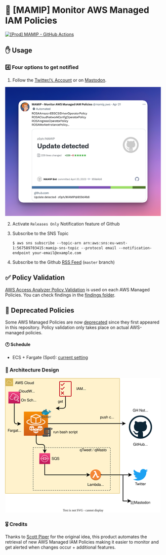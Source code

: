 # :loudspeaker: [MAMIP] Monitor AWS Managed IAM Policies

[![[Prod] MAMIP - GitHub Actions](https://github.com/z0ph/MAMIP/actions/workflows/main.yml/badge.svg?branch=master)](https://github.com/z0ph/MAMIP/actions/workflows/main.yml)

## :hand: Usage

### :four: Four options to get notified

1. Follow the [Twitter/𝕏 Account](https://twitter.com/mamip_aws) or on [Mastodon](https://infosec.exchange/@mamip_aws@botsin.space).

[![Mamip Twitter Screenshot](assets/mamip_twitter.png)](https://twitter.com/mamip_aws)

2.  Activate `Releases Only` Notification feature of Github
3.  Subscribe to the SNS Topic

        $ aws sns subscribe --topic-arn arn:aws:sns:eu-west-1:567589703415:mamip-sns-topic --protocol email --notification-endpoint your-email@example.com

4.  Subscribe to the Github [RSS Feed](https://github.com/z0ph/MAMIP/commits/master.atom) (`master` branch)

## :white_check_mark: Policy Validation

[AWS Access Analyzer Policy Validation](https://aws.amazon.com/blogs/aws/iam-access-analyzer-update-policy-validation/) is used on each AWS Managed Policies. You can check findings in the [findings folder](./findings/).

## :older_man: Deprecated Policies

Some AWS Managed Policies are now [deprecated](./DEPRECATED.json) since they first appeared in this repository. Policy validation only takes place on actual AWS-managed policies.

#### :clock1: Schedule

- ECS + Fargate (Spot): [current setting](https://github.com/z0ph/MAMIP/blob/master/automation/tf-fargate/variables.tf#L66-L69)

### :triangular_ruler: Architecture Design

![Schema ECS Fargate](assets/schema.drawio.svg)

### 🎖️ Credits

Thanks to [Scott Piper](https://twitter.com/0xdabbad00) for the original idea, this product automates the retrieval of new AWS Managed IAM Policies making it easier to monitor and get alerted when changes occur + additional features.
